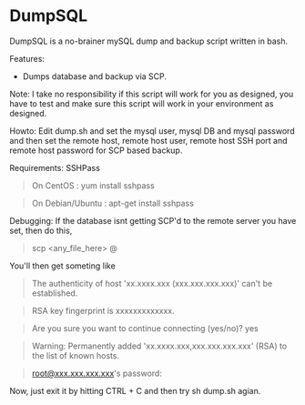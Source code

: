 DumpSQL
=======

DumpSQL is a no-brainer mySQL dump and backup script written in bash.

Features:
* Dumps database and backup via SCP.

Note:
I take no responsibility if this script will work for you as designed, you have to test and make sure this script will work in your environment as designed.

Howto:
Edit dump.sh and set the mysql user, mysql DB and mysql password and then set the remote host, remote host user, remote host SSH port and remote host password for SCP based backup.

Requirements:
SSHPass
> On CentOS : yum install sshpass

> On Debian/Ubuntu : apt-get install sshpass

Debugging:
If the database isnt getting SCP'd to the remote server you have set, then do this,
> scp <any_file_here> <user>@<remote host>

You'll then get someting like
> The authenticity of host 'xx.xxxx.xxx (xxx.xxx.xxx.xxx)' can't be established.

> RSA key fingerprint is xxxxxxxxxxxxx.

> Are you sure you want to continue connecting (yes/no)? yes

> Warning: Permanently added 'xx.xxxx.xxx,xxx.xxx.xxx.xxx' (RSA) to the list of known hosts.

>root@xxx.xxx.xxx.xxx's password:

Now, just exit it by hitting CTRL + C and then try sh dump.sh agian.
